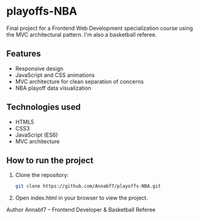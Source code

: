 # playoffs-NBA

Final project for a Frontend Web Development specialization course using the MVC architectural pattern. I'm also a basketball referee.

## Features
- Responsive design
- JavaScript and CSS animations
- MVC architecture for clean separation of concerns
- NBA playoff data visualization

## Technologies used
- HTML5
- CSS3
- JavaScript (ES6)
- MVC architecture

## How to run the project
1. Clone the repository:
   ```bash
   git clone https://github.com/Annabf7/playoffs-NBA.git

2. Open index.html in your browser to view the project.


Author
Annabf7 – Frontend Developer & Basketball Referee
